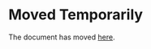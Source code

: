 Moved Temporarily
=================

The document has moved
[here](http://uneheuredepeine.blogspot.com/2012/09/critique-de-la-culture-troll-1.html?m=1).
